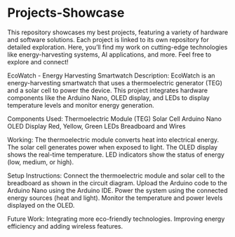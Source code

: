 # Projects-Showcase
This repository showcases my best projects, featuring a variety of hardware and software solutions. Each project is linked to its own repository for detailed exploration. Here, you’ll find my work on cutting-edge technologies like energy-harvesting systems, AI applications, and more. Feel free to explore and connect!

EcoWatch - Energy Harvesting Smartwatch
Description:
EcoWatch is an energy-harvesting smartwatch that uses a thermoelectric generator (TEG) and a solar cell to power the device. This project integrates hardware components like the Arduino Nano, OLED display, and LEDs to display temperature levels and monitor energy generation.

Components Used:
Thermoelectric Module (TEG)
Solar Cell
Arduino Nano
OLED Display
Red, Yellow, Green LEDs
Breadboard and Wires


Working:
The thermoelectric module converts heat into electrical energy.
The solar cell generates power when exposed to light.
The OLED display shows the real-time temperature.
LED indicators show the status of energy (low, medium, or high).


Setup Instructions:
Connect the thermoelectric module and solar cell to the breadboard as shown in the circuit diagram.
Upload the Arduino code to the Arduino Nano using the Arduino IDE.
Power the system using the connected energy sources (heat and light).
Monitor the temperature and power levels displayed on the OLED.


Future Work:
Integrating more eco-friendly technologies.
Improving energy efficiency and adding wireless features.
